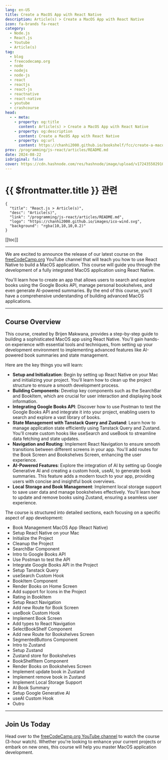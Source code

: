 ```yaml
---
lang: en-US
title: Create a MacOS App with React Native
description: Article(s) > Create a MacOS App with React Native
icon: fa-brands fa-react
category: 
  - Node.js
  - React.js
  - Youtube
  - Article(s)
tag: 
  - blog
  - freecodecamp.org
  - node
  - nodejs
  - node-js
  - react
  - reactjs
  - react-js
  - reactnative
  - react-native
  - youtube
  - crashcourse
head:
  - - meta:
    - property: og:title
      content: Article(s) > Create a MacOS App with React Native
    - property: og:description
      content: Create a MacOS App with React Native
    - property: og:url
      content: https://chanhi2000.github.io/bookshelf/fcc/create-a-macos-app-with-react-native.html
prev: /programming/js-react/articles/README.md
date: 2024-08-22
isOriginal: false
cover: https://cdn.hashnode.com/res/hashnode/image/upload/v1724355029103/aba230f3-c814-43f5-afc0-4682355a1ddd.png
---
```


# {{ $frontmatter.title }} 관련

```component VPCard
{
  "title": "React.js > Article(s)",
  "desc": "Article(s)",
  "link": "/programming/js-react/articles/README.md",
  "logo": "https://chanhi2000.github.io/images/ico-wind.svg",
  "background": "rgba(10,10,10,0.2)"
}
```

[[toc]]

---

<SiteInfo
  name="Create a MacOS App with React Native"
  desc="Single-Page Applications (SPAs) have been growing in popularity as people become accustomed to better user experiences and improved application responsiveness. This is in part thanks to the introduction of Client-Side Routing (CSR). CSR enables navig..."
  url="https://freecodecamp.org/news/create-a-macos-app-with-react-native/"
  logo="https://cdn.freecodecamp.org/universal/favicons/favicon.ico"
  preview="https://cdn.hashnode.com/res/hashnode/image/upload/v1724355029103/aba230f3-c814-43f5-afc0-4682355a1ddd.png"/>

We are excited to announce the release of our latest course on the [<FontIcon icon="fa-brands fa-free-code-camp"/>freeCodeCamp.org](http://freeCodeCamp.org) YouTube channel that will teach you how to use React Native to build a MacOS application. This course will guide you through the development of a fully integrated MacOS application using React Native.

You'll learn how to create an app that allows users to search and explore books using the Google Books API, manage personal bookshelves, and even generate AI-powered summaries. By the end of this course, you'll have a comprehensive understanding of building advanced MacOS applications.

---

## Course Overview

This course, created by Brijen Makwana, provides a step-by-step guide to building a sophisticated MacOS app using React Native. You'll gain hands-on experience with essential tools and techniques, from setting up your development environment to implementing advanced features like AI-powered book summaries and state management.

Here are the key things you will learn:

- **Setup and Initialization**: Begin by setting up React Native on your Mac and initializing your project. You'll learn how to clean up the project structure to ensure a smooth development process.
- **Building Components**: Develop key components such as the SearchBar and BookItem, which are crucial for user interaction and displaying book information.
- **Integrating Google Books API**: Discover how to use Postman to test the Google Books API and integrate it into your project, enabling users to search and explore a vast library of books.
- **State Management with Tanstack Query and Zustand**: Learn how to manage application state efficiently using Tanstack Query and Zustand. You'll create custom hooks like useSearch and useBook to streamline data fetching and state updates.
- **Navigation and Routing**: Implement React Navigation to ensure smooth transitions between different screens in your app. You'll add routes for the Book Screen and Bookshelves Screen, enhancing the user experience.
- **AI-Powered Features**: Explore the integration of AI by setting up Google Generative AI and creating a custom hook, useAI, to generate book summaries. This feature adds a modern touch to your app, providing users with concise and insightful book overviews.
- **Local Storage and Book Management**: Implement local storage support to save user data and manage bookshelves effectively. You'll learn how to update and remove books using Zustand, ensuring a seamless user experience.

The course is structured into detailed sections, each focusing on a specific aspect of app development:

- Book Management MacOS App (React Native)
- Setup React Native on your Mac
- Initialize the Project
- Cleanup the Project
- SearchBar Component
- Intro to Google Books API
- Use Postman to test the API
- Integrate Google Books API in the Project
- Setup Tanstack Query
- useSearch Custom Hook
- BookItem Component
- Render Books on Home Screen
- Add support for Icons in the Project
- Rating in BookItem
- Setup React Navigation
- Add new Route for Book Screen
- useBook Custom Hook
- Implement Book Screen
- Add types to React Navigation
- SelectBookShelf Component
- Add new Route for Bookshelves Screen
- SegmentedButtons Component
- Intro to Zustand
- Setup Zustand
- Zustand store for Bookshelves
- BookShelfItem Component
- Render Books on Bookshelves Screen
- Implement update book in Zustand
- Implement remove book in Zustand
- Implement Local Storage Support
- AI Book Summary
- Setup Google Generative AI
- useAI Custom Hook
- Outro

---

## Join Us Today

Head over to the [<FontIcon icon="fa-brands fa-youtube"/>freeCodeCamp.org YouTube channel](https://youtu.be/-kizZZrh1zM) to watch the course (3-hour watch). Whether you're looking to enhance your current projects or embark on new ones, this course will help you master MacOS application development.

<VidStack src="youtube/kizZZrh1zM" />

